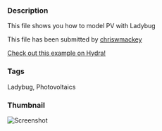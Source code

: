 ### Description 
This file shows you how to model PV with Ladybug

This file has been submitted by [chriswmackey](https://github.com/chriswmackey)

[Check out this example on Hydra!](http://hydrashare.github.io/hydra/viewer?owner=chriswmackey&fork=hydra_2&id=019_Ladybug_PV)
### Tags 
Ladybug, Photovoltaics
### Thumbnail 
![Screenshot](https://raw.githubusercontent.com/chriswmackey/hydra/master/019_Ladybug_PV/thumbnail.png)
